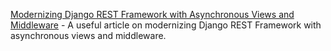 [Modernizing Django REST Framework with Asynchronous Views and Middleware](https://medium.com/django-unleashed/modernizing-django-rest-framework-with-asynchronous-views-and-middleware-0a9d3ac75428) - A useful article on modernizing Django REST Framework with asynchronous views and middleware.
